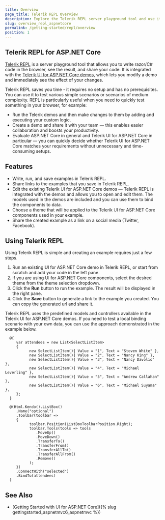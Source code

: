 ```yaml
---
title: Overview
page_title: Telerik REPL Overview
description: Explore the Telerik REPL server playground tool and use it to write razor/C# code in the browser, run the code, and then share it.
slug: overview_repl_aspnetcore
permalink: /getting-started/repl/overview
position: 1
---
```


## Telerik REPL for ASP.NET Core

[Telerik REPL](https://www.telerik.com/aspnet-core-ui) is a server playground tool that allows you to write razor/C# code in the browser, see the result, and share your code. It is integrated with the [Telerik UI for ASP.NET Core demos](https://demos.telerik.com/aspnet-core/), which lets you modify a demo and immediately see the effect of your changes.

Telerik REPL saves you time - it requires no setup and has no prerequisites. You can use it to test various simple scenarios or scenarios of medium complexity. REPL is particularly useful when you need to quickly test something in your browser, for example:

* Run the Telerik demos and then make changes to them by adding and executing your custom logic.
* Create a demo and share it with your team — this enables easier collaboration and boosts your productivity.
* Evaluate ASP.NET Core in general and Telerik UI for ASP.NET Core in particular — you can quickly decide whether Telerik UI for ASP.NET Core matches your requirements without unnecessary and time-consuming setups.

## Features

* Write, run, and save examples in Telerik REPL. 
* Share links to the examples that you save in Telerik REPL.
* Edit the existing Telerik UI for ASP.NET Core demos — Telerik REPL is integrated with the demos and allows you to open and edit them. The models used in the demos are included and you can use them to bind the components to data.
* Choose a theme that will be applied to the Telerik UI for ASP.NET Core components used in your example. 
* Share the created example as a link on a social media (Twitter, Facebook).

## Using Telerik REPL

Using Telerik REPL is simple and creating an example requires just a few steps.

1. Run an existing UI for ASP.NET Core demo in Telerik REPL, or start from scratch and add your code in the left pane. 
1. If you are using UI for ASP.NET Core components, select the desired theme from the theme selection dropdown.
1. Click the **Run** button to run the example. The result will be displayed in the right pane. 
1. Click the **Save** button to generate a link to the example you created. You can copy the generated url and share it. 

Telerik REPL uses the predefined models and controllers available in the Telerik UI for ASP.NET Core demos. If you need to test a local binding scenario with your own data, you can use the approach demonstrated in the example below.

      @{
         var attendees = new List<SelectListItem>
         {
               new SelectListItem(){ Value = "1", Text = "Steven White" },
               new SelectListItem(){ Value = "2", Text = "Nancy King" },
               new SelectListItem(){ Value = "3", Text = "Nancy Davolio" },
               new SelectListItem(){ Value = "4", Text = "Michael Leverling" },
               new SelectListItem(){ Value = "5", Text = "Andrew Callahan" },
               new SelectListItem(){ Value = "6", Text = "Michael Suyama" },
         };
      }

      @(Html.Kendo().ListBox()
         .Name("optional")
         .Toolbar(toolbar =>
         {
               toolbar.Position(ListBoxToolbarPosition.Right);
               toolbar.Tools(tools => tools
                  .MoveUp()
                  .MoveDown()
                  .TransferTo()
                  .TransferFrom()
                  .TransferAllTo()
                  .TransferAllFrom()
                  .Remove()
               );
         })
         .ConnectWith("selected")
         .BindTo(attendees)
      )

## See Also

* [Getting Started with UI for ASP.NET Core]({% slug gettingstarted_aspnetmvc6_aspnetmvc %})
